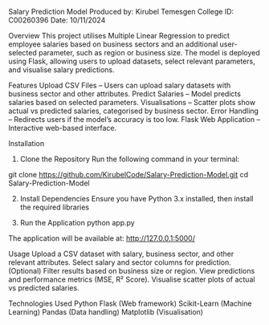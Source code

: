 Salary Prediction Model
Produced by: Kirubel Temesgen
College ID: C00260396
Date: 10/11/2024

Overview
This project utilises Multiple Linear Regression to predict employee salaries based on business sectors and an additional user-selected parameter, such as region or business size. 
The model is deployed using Flask, allowing users to upload datasets, select relevant parameters, and visualise salary predictions.

Features
Upload CSV Files – Users can upload salary datasets with business sector and other attributes.
Predict Salaries – Model predicts salaries based on selected parameters.
Visualisations – Scatter plots show actual vs predicted salaries, categorised by business sector.
Error Handling – Redirects users if the model’s accuracy is too low.
Flask Web Application – Interactive web-based interface.

Installation
1. Clone the Repository
Run the following command in your terminal:

git clone https://github.com/KirubelCode/Salary-Prediction-Model.git
cd Salary-Prediction-Model

2. Install Dependencies
Ensure you have Python 3.x installed, then install the required libraries

3. Run the Application
python app.py

The application will be available at: http://127.0.0.1:5000/

Usage
Upload a CSV dataset with salary, business sector, and other relevant attributes.
Select salary and sector columns for prediction.
(Optional) Filter results based on business size or region.
View predictions and performance metrics (MSE, R² Score).
Visualise scatter plots of actual vs predicted salaries.

Technologies Used
Python
Flask (Web framework)
Scikit-Learn (Machine Learning)
Pandas (Data handling)
Matplotlib (Visualisation)
